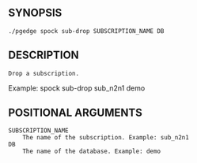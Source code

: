 ## SYNOPSIS
    ./pgedge spock sub-drop SUBSCRIPTION_NAME DB
 
## DESCRIPTION
    Drop a subscription. 

Example: spock sub-drop sub_n2n1 demo
 
## POSITIONAL ARGUMENTS
    SUBSCRIPTION_NAME
        The name of the subscription. Example: sub_n2n1
    DB
        The name of the database. Example: demo
